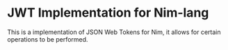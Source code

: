 JWT Implementation for Nim-lang
===============================

This is a implementation of JSON Web Tokens for Nim, it allows for certain
operations to be performed.
